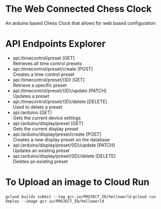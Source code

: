 # The Web Connected Chess Clock
An arduino based Chess Clock that allows for web based configuration


# API Endpoints Explorer

- api:/timecontrol/preset [GET]
<br>Retrieves all time control presets
- api:/timecontrol/preset/create [POST]
<br>Creates a time control preset
- api:/timecontrol/preset/{ID} [GET]
<br>Retrieve a specific preset
- api:/timecontrol/preset/{ID}/update [PATCH]
<br>Updates a preset
- api:/timecontrol/preset/{ID}/delete [DELETE]
<br>Used to delete a preset
- api:/arduino [GET]
<br>Gets the current device settings
- api:/arduino/display/preset [GET]
<br>Gets the current display preset
- api:/arduino/display/preset/create [POST]
<br>Creates a new display preset on the database
- api:/arduino/display/preset/{ID}/update [PATCH]
<br>Updates an existing preset
- api:/arduino/display/preset/{ID}/delete [DELETE]
<br>Deletes an existing preset


# To Upload an image to Cloud Run
`gcloud builds submit --tag gcr.io/PROJECT_ID/helloworld`
`gcloud run deploy --image gcr.io/PROJECT_ID/helloworld`
